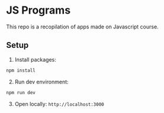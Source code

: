 # JS Programs

This repo is a recopilation of apps made on Javascript course. 

## Setup
1. Install packages:
```bash
npm install
```
2. Run dev environment:  
```bash
npm run dev
```
3. Open locally: `http://localhost:3000`
